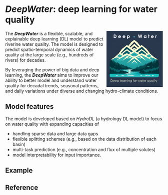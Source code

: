 # *DeepWater*: deep learning for water quality 
<img src="logo/DeepWater_logo.png" alt="Logo" align="right" height="180" />

The ***DeepWater*** is a flexible, scalable, and explainable deep learning (DL) model to predict riverine water quality. The model is designed to predict spatio-temporal dynamics of water quality at the large scale (e.g., hundreds of rivers) for decades. 

By leveraging the power of big data and deep learning, the ***DeepWater*** aims to improve our ability to better model and understand water quality for decadal trends, seasonal patterns, and daily variations under diverse and changing hydro-climate conditions. 


## Model features
The model is developed based on *HydroDL* (a hydrology DL model) to focus on water quality with expanding capacities of 
* handling sparse data and large data gaps
* flexible splitting schemes (e.g., based on the data distribution of each basin)
* multi-task prediction (e.g., concentration and flux of multiple solutes)
* model interpretability for input importance. 



## Example

## Reference
